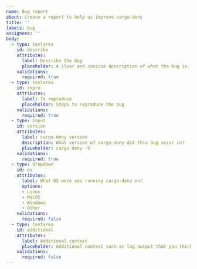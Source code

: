 ```yaml
---
name: Bug report
about: Create a report to help us improve cargo-deny
title: ''
labels: bug
assignees: ''
body:
  - type: textarea
    id: describe
    attributes:
      label: Describe the bug
      placeholder: A clear and concise description of what the bug is.
    validations:
      required: true
  - type: textarea
    id: repro
    attributes:
      label: To reproduce
      placeholder: Steps to reproduce the bug
    validations:
      required: true
  - type: input
    id: version
    attributes:
      label: cargo-deny version
      description: What version of cargo-deny did this bug occur in?
      placeholder: cargo deny -V
    validations:
      required: true
  - type: dropdown
    id: os
    attributes:
      label: What OS were you running cargo-deny on?
      options:
      - Linux
      - MacOS
      - Windows
      - Other
    validations:
      required: false
  - type: textarea
    id: additional
    attributes:
      label: Additional context
      placeholder: Additional context such as log output that you think might be helpful in diagnosis
    validations:
      required: false
---
```

